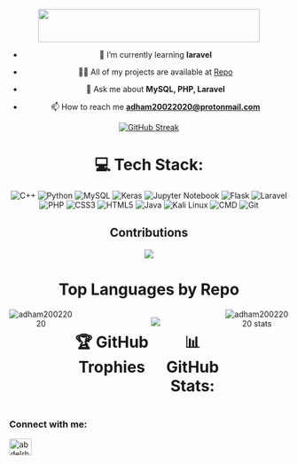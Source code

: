 <div style="text-align: center;">
<p align="center">
  <img align="center" width="400" height="60" src="https://readme-typing-svg.herokuapp.com?duration=4500&height=65&lines=Hello%F0%9F%91%8B%2C+I'm+Adham+Ashraf;A+passionate+backend+developer">
</p>

- 🌱 I’m currently learning **laravel**

- 👨‍💻 All of my projects are available at [Repo](https://github.com/adham20022020?tab=repositories)

- 💬 Ask me about **MySQL, PHP, Laravel**

- 📫 How to reach me **adham20022020@protonmail.com**

[![GitHub Streak](https://github-readme-streak-stats.herokuapp.com?user=adham20022020&theme=dracula)](https://git.io/streak-stats)

# 💻 Tech Stack:
![C++](https://img.shields.io/badge/c++-%2300599C.svg?style=for-the-badge&logo=c%2B%2B&logoColor=white) 
![Python](https://img.shields.io/badge/python-%23ED8B00.svg?style=for-the-badge&logo=python&logoColor=white) 
![MySQL](https://img.shields.io/badge/mysql-%2300f.svg?style=for-the-badge&logo=mysql&logoColor=white) 
![Keras](https://img.shields.io/badge/Keras-%23D00000.svg?style=for-the-badge&logo=Keras&logoColor=white) 
![Jupyter Notebook](https://img.shields.io/badge/JupyterNotebook-%23007ACC.svg?style=for-the-badge&logo=JupyterNotebook&logoColor=white) 
![Flask](https://img.shields.io/badge/flask-%23000.svg?style=for-the-badge&logo=flask&logoColor=white) 
![Laravel](https://img.shields.io/badge/laravel-%23FF2D20.svg?style=for-the-badge&logo=laravel&logoColor=white) 
![PHP](https://img.shields.io/badge/php-%23777BB4.svg?style=for-the-badge&logo=php&logoColor=white) 
![CSS3](https://img.shields.io/badge/css3-%234ea94b.svg?style=for-the-badge&logo=mongodb&logoColor=white) 
![HTML5](https://img.shields.io/badge/html5-%23E34F26.svg?style=for-the-badge&logo=html5&logoColor=white) 
![Java](https://img.shields.io/badge/java-%23ED8B00.svg?style=for-the-badge&logo=java&logoColor=white) 
![Kali Linux](https://img.shields.io/badge/Kali%20Linux-%231A1A1A.svg?style=for-the-badge&logo=kali-linux&logoColor=white) 
![CMD](https://img.shields.io/badge/CMD-%232D2D2D.svg?style=for-the-badge&logo=PowerShell&logoColor=white) 
![Git](https://img.shields.io/badge/git-%23F05032.svg?style=for-the-badge&logo=git&logoColor=white)

## Contributions
![](http://github-profile-summary-cards.vercel.app/api/cards/profile-details?username=adham20022020&theme=dracula)


# Top Languages by Repo
<!--
Most Used Language 
-->
<div style="display: flex; justify-content: space-between; align-items: flex-start;">
  <div style="flex: 1;">
    <img src="https://github-readme-stats.vercel.app/api/top-langs?username=adham20022020&show_icons=true&locale=en&layout=compact&theme=algolia&hide=&langs_count=100" alt="adham20022020" />
  </div>

# 🏆 GitHub Trophies
![](https://github-profile-trophy.vercel.app/?username=adham20022020&theme=radical&no-frame=false&no-bg=true&margin-w=4)

# 📊 GitHub Stats:
  <div style="flex: 1;">
    <img src="http://github-profile-summary-cards.vercel.app/api/cards/stats?username=adham20022020&theme=dracula" alt="adham20022020 stats" />
  </div>
</div>

<h3 align="left">Connect with me:</h3>
<p align="left">
<a href="https://www.facebook.com/john.poter.393950/" target="blank"><img align="center" src="https://raw.githubusercontent.com/rahuldkjain/github-profile-readme-generator/master/src/images/icons/Social/facebook.svg" alt="abdelrhman.shalby.37/" height="30" width="40" /></a>
</p>
</div>
